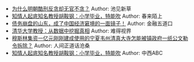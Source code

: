- [为什么明朝酷刑反贪却无官不贪？](http://wechatscope.jmsc.hku.hk:8000/html?fn=gh_c5f260f9b7ba_2018-08-05_2247484787_vDMauzFkef.y.tar.gz)
Author: 池见新草
- [知情人起底知名教授胡鞍钢：小学毕业，特能吹](http://wechatscope.jmsc.hku.hk:8000/html?fn=gh_8292129c8b5c_2018-08-05_2247484581_SIkViPmR9N.y.tar.gz)
Author: 春来陌上
- [债务崩盘的山东，成了中国经济窘境的一面镜子！](http://wechatscope.jmsc.hku.hk:8000/html?fn=gh_517f0d8d1792_2018-08-05_2651283777_rI0MeEXw5F.y.tar.gz)
Author: 金融五道口
- [清华大学教授：从数据中挖掘真相](http://wechatscope.jmsc.hku.hk:8000/html?fn=gh_1c6cefeca9ab_2018-08-05_2247487523_8O29XRtzrg.y.tar.gz)
Author: 难得视界
- [穆斯林集资一亿元刚刚建成使用的宁夏韦州清真大寺怎能被镇政府一纸公文勒令拆除？](http://wechatscope.jmsc.hku.hk:8000/html?fn=gh_02fee171203d_2018-08-05_2653659531_FGi0jLhA93.y.tar.gz)
Author: 人间正道话沧桑
- [知情人起底知名教授胡鞍钢：小学毕业，特能吹](http://wechatscope.jmsc.hku.hk:8000/html?fn=gh_fc276be154e5_2018-08-05_2247493412_yh9UYBRpb6.y.tar.gz)
Author: 中西ABC

